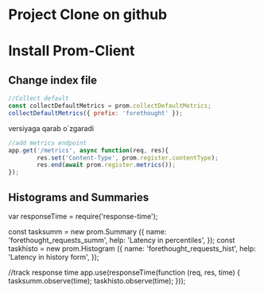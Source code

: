 # Project Clone on github
# Install Prom-Client
## Change index file
```js
//Collect default
const collectDefaultMetrics = prom.collectDefaultMetrics;
collectDefaultMetrics({ prefix: 'forethought' });
```

versiyaga qarab o`zgaradi
```js
//add metrics endpoint 
app.get('/metrics', async function(req, res){
        res.set('Content-Type', prom.register.contentType);
        res.end(await prom.register.metrics());
});
```

## Histograms and Summaries
var responseTime = require('response-time');

const tasksumm = new prom.Summary ({
name: 'forethought_requests_summ',
help: 'Latency in percentiles',
});
const taskhisto = new prom.Histogram ({
name: 'forethought_requests_hist',
help: 'Latency in history form',
});


//track response time
app.use(responseTime(function (req, res, time) {
        tasksumm.observe(time);
        taskhisto.observe(time);
}));
